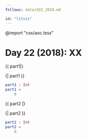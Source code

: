 ```yaml
---
follows: data/d22_2018.md

id: "litvis"
---
```


@import "css/aoc.less"

# Day 22 (2018): XX

{( part1|}

{| part1 )}

```elm {l r}
part1 : Int
part1 =
    0
```

{( part2 |}

{| part2 )}

```elm {l r}
part2 : Int
part2 =
    0
```
